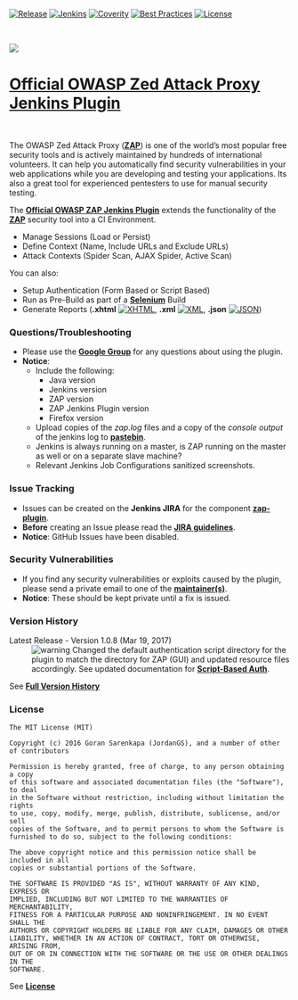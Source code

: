[![Release](https://img.shields.io/github/release/jenkinsci/zap-plugin.svg)](https://github.com/jenkinsci/zap-plugin/releases)
[![Jenkins](https://ci.jenkins.io/job/Plugins/job/zap-plugin/job/master/badge/icon)](https://ci.jenkins.io/job/Plugins/job/zap-plugin/job/master/)
[![Coverity](https://scan.coverity.com/projects/10817/badge.svg)](https://scan.coverity.com/projects/jenkinsci-zap-plugin)
[![Best Practices](https://bestpractices.coreinfrastructure.org/projects/490/badge)](https://bestpractices.coreinfrastructure.org/projects/490)
[![License](https://img.shields.io/badge/license-MIT-blue.svg)](https://github.com/jenkinsci/zap-plugin/blob/master/LICENSE)

<br />

<a href='https://www.owasp.org/index.php/OWASP_Zed_Attack_Proxy_Project' align="top"><img align="left" src='https://www.owasp.org/images/1/11/Zap128x128.png'></a>

<br />

[Official OWASP Zed Attack Proxy Jenkins Plugin](https://wiki.jenkins-ci.org/display/JENKINS/zap+plugin)
==============================================

<br />

The OWASP Zed Attack Proxy (<b>[ZAP](https://www.owasp.org/index.php/OWASP_Zed_Attack_Proxy_Project)</b>) is one of the world’s most popular free security tools and is actively maintained by hundreds of international volunteers. It can help you automatically find security vulnerabilities in your web applications while you are developing and testing your applications. Its also a great tool for experienced pentesters to use for manual security testing.

The <b>[Official OWASP ZAP Jenkins Plugin](https://wiki.jenkins-ci.org/display/JENKINS/zap+plugin)</b> extends the functionality of the <b>[ZAP](https://www.owasp.org/index.php/OWASP_Zed_Attack_Proxy_Project)</b> security tool into a CI Environment.

  - Manage Sessions (Load or Persist)
  - Define Context (Name, Include URLs and Exclude URLs)
  - Attack Contexts (Spider Scan, AJAX Spider, Active Scan) 

You can also:
  - Setup Authentication (Form Based or Script Based)
  - Run as Pre-Build as part of a <b>[Selenium](http://docs.seleniumhq.org/)</b> Build
  - Generate Reports (**.xhtml** [![XHTML](https://wiki.jenkins-ci.org/download/attachments/102662470/html.png)](http://www.w3schools.com/html/html_xhtml.asp), **.xml** [![XML](https://wiki.jenkins-ci.org/download/attachments/102662470/xml.png)](http://www.w3schools.com/xml/default.asp), **.json** [![JSON](https://wiki.jenkins-ci.org/download/attachments/102662470/json.png)](http://www.w3schools.com/js/js_json_intro.asp))

### Questions/Troubleshooting

* Please use the <b>[Google Group](https://groups.google.com/forum/#!forum/zaproxy-jenkins)</b> for any questions about using the plugin.
* <b>Notice</b>:
  * Include the following:
    * Java version
    * Jenkins version
    * ZAP version
    * ZAP Jenkins Plugin version
    * Firefox version
  * Upload copies of the <i>zap.log</i> files and a copy of the <i>console output</i> of the jenkins log to <b>[pastebin](https://pastebin.mozilla.org/)</b>.
  * Jenkins is always running on a master, is ZAP running on the master as well or on a separate slave machine?
  * Relevant Jenkins Job Configurations sanitized screenshots.

### Issue Tracking

* Issues can be created on the <b>Jenkins JIRA</b> for the component <b>[zap-plugin](https://issues.jenkins-ci.org/issues/?jql=project%20%3D%20JENKINS%20AND%20component%20%3D%20zap-plugin)</b>.
* <b>Before</b> creating an Issue please read the <b>[JIRA guidelines](https://wiki.jenkins-ci.org/display/JENKINS/How+to+report+an+issue)</b>.
* <b>Notice</b>: GitHub Issues have been disabled.

### Security Vulnerabilities

* If you find any security vulnerabilities or exploits caused by the plugin, please send a private email to one of the <b>[maintainer(s)](https://wiki.jenkins-ci.org/display/JENKINS/zap+plugin#zapplugin-PluginInformation)</b>.
* <b>Notice</b>: These should be kept private until a fix is issued.

### Version History

<dl>
  <dt>Latest Release - Version 1.0.8 (Mar 19, 2017)</dt>
  <dd><img src="https://wiki.jenkins-ci.org/images/icons/emoticons/warning.gif" alt="warning"> Changed the default authentication script directory for the plugin to match the directory for ZAP (GUI) and updated resource files accordingly. See updated documentation for <b><a href="https://wiki.jenkins-ci.org/display/JENKINS/zap-plugin+Script-Based+Auth">Script-Based Auth</a></b>.</dd>
</dl>

See <b>[Full Version History](https://wiki.jenkins-ci.org/display/JENKINS/zap-plugin+History)</b>

### License

	The MIT License (MIT)
	
	Copyright (c) 2016 Goran Sarenkapa (JordanGS), and a number of other of contributors
	
	Permission is hereby granted, free of charge, to any person obtaining a copy
	of this software and associated documentation files (the "Software"), to deal
	in the Software without restriction, including without limitation the rights
	to use, copy, modify, merge, publish, distribute, sublicense, and/or sell
	copies of the Software, and to permit persons to whom the Software is
	furnished to do so, subject to the following conditions:
	
	The above copyright notice and this permission notice shall be included in all
	copies or substantial portions of the Software.
	
	THE SOFTWARE IS PROVIDED "AS IS", WITHOUT WARRANTY OF ANY KIND, EXPRESS OR
	IMPLIED, INCLUDING BUT NOT LIMITED TO THE WARRANTIES OF MERCHANTABILITY,
	FITNESS FOR A PARTICULAR PURPOSE AND NONINFRINGEMENT. IN NO EVENT SHALL THE
	AUTHORS OR COPYRIGHT HOLDERS BE LIABLE FOR ANY CLAIM, DAMAGES OR OTHER
	LIABILITY, WHETHER IN AN ACTION OF CONTRACT, TORT OR OTHERWISE, ARISING FROM,
	OUT OF OR IN CONNECTION WITH THE SOFTWARE OR THE USE OR OTHER DEALINGS IN THE
	SOFTWARE.


See <b>[License](LICENSE)</b>
